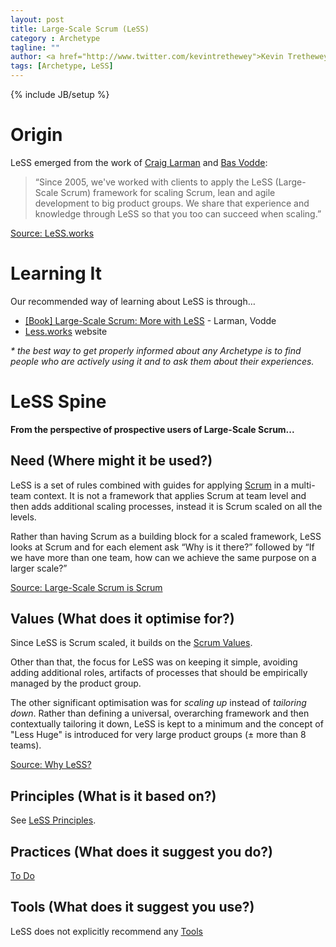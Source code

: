 ```yaml
---
layout: post
title: Large-Scale Scrum (LeSS)
category : Archetype
tagline: ""
author: <a href="http://www.twitter.com/kevintrethewey">Kevin Trethewey</a>
tags: [Archetype, LeSS]
---
```

{% include JB/setup %}

# Origin
LeSS emerged from the work of [Craig Larman](http://www.craiglarman.com) and [Bas Vodde](https://twitter.com/basvodde):

>“Since 2005, we've worked with clients to apply the LeSS (Large-Scale Scrum) framework for scaling Scrum, lean and agile development to big product groups. We share that experience and knowledge through LeSS so that you too can succeed when scaling.”

[Source: LeSS.works](http://less.works/)

# Learning It
Our recommended way of learning about LeSS is through…

* [[Book] Large-Scale Scrum: More with LeSS](https://www.amazon.com/Large-Scale-Scrum-More-Addison-Wesley-Signature/dp/0321985710) - Larman, Vodde
* [Less.works](http://less.works) website

*&#42; the best way to get properly informed about any Archetype is to find people who are actively using it and to ask them about their experiences.*

# LeSS Spine 

**From the perspective of prospective users of Large-Scale Scrum...**

## Need (Where might it be used?)
LeSS is a set of rules combined with guides for applying [Scrum](/archetype/Scrum) in a multi-team context. It is not a framework that applies Scrum at team level and then adds additional scaling processes, instead it is Scrum scaled on all the levels.

Rather than having Scrum as a building block for a scaled framework, LeSS looks at Scrum and for each element ask “Why is it there?” followed by “If we have more than one team, how can we achieve the same purpose on a larger scale?”

[Source: Large-Scale Scrum is Scrum](http://less.works/less/principles/large_scale_scrum_is_scrum.html)

## Values (What does it optimise for?)
Since LeSS is Scrum scaled, it builds on the [Scrum Values](/value/ValuesOfScrum). 

Other than that, the focus for LeSS was on keeping it simple, avoiding adding additional roles, artifacts of processes that should be empirically managed by the product group.

The other significant optimisation was for *scaling up* instead of *tailoring down*. Rather than defining a universal, overarching framework and then contextually tailoring it down, LeSS is kept to a minimum and the concept of "Less Huge" is introduced for very large product groups (± more than 8 teams).

[Source: Why LeSS?](http://less.works/less/framework/why-less.html)

## Principles (What is it based on?)
See [LeSS Principles](/principle/PrinciplesOfLeSS).

## Practices (What does it suggest you do?)
[To Do](/explanation/TODO)

## Tools (What does it suggest you use?)
LeSS does not explicitly recommend any [Tools](/tools.html)